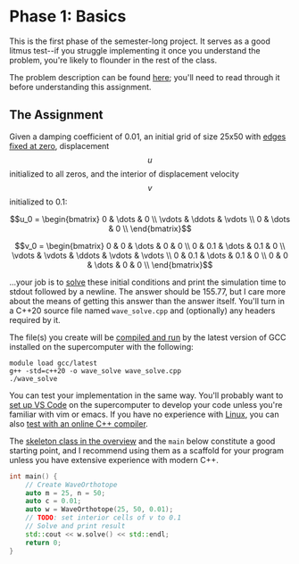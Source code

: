 ---
---

# Phase 1: Basics

This is the first phase of the semester-long project. It serves as a good litmus test--if you struggle implementing it once you understand the problem, you're likely to flounder in the rest of the class.

The problem description can be found [here](overview.md); you'll need to read through it before understanding this assignment.



## The Assignment

Given a damping coefficient of 0.01, an initial grid of size 25x50 with [edges fixed at zero](https://en.wikipedia.org/wiki/Dirichlet_boundary_condition), displacement $$u$$ initialized to all zeros, and the interior of displacement velocity $$v$$ initialized to 0.1:

$$u_0 = \begin{bmatrix}
    0      & \dots  & 0      \\
    \vdots & \ddots & \vdots \\
    0      & \dots  & 0      \\
\end{bmatrix}$$

$$v_0 = \begin{bmatrix}
    0      & 0      & \dots  & 0      & 0      \\
    0      & 0.1    & \dots  & 0.1    & 0      \\
    \vdots & \vdots & \ddots & \vdots & \vdots \\
    0      & 0.1    & \dots  & 0.1    & 0      \\
    0      & 0      & \dots  & 0      & 0      \\
\end{bmatrix}$$

...your job is to [solve](overview.md#running-the-simulation) these initial conditions and print the simulation time to stdout followed by a newline. The answer should be 155.77, but I care more about the means of getting this answer than the answer itself. You'll turn in a C++20 source file named `wave_solve.cpp` and (optionally) any headers required by it.

The file(s) you create will be [compiled and run](../resources.md#compilation) by the latest version of GCC installed on the supercomputer with the following:

```shell
module load gcc/latest
g++ -std=c++20 -o wave_solve wave_solve.cpp
./wave_solve
```

You can test your implementation in the same way. You'll probably want to [set up VS Code](../resources.md#programming) on the supercomputer to develop your code unless you're familiar with vim or emacs. If you have no experience with [Linux](../lessons/2-linux.md), you can also [test with an online C++ compiler](../resources.md#compilation).

The [skeleton class in the overview](overview.md#appendix-a-skeleton-wave-simulation-class) and the `main` below constitute a good starting point, and I recommend using them as a scaffold for your program unless you have extensive experience with modern C++.

```c++
int main() {
    // Create WaveOrthotope
    auto m = 25, n = 50;
    auto c = 0.01;
    auto w = WaveOrthotope(25, 50, 0.01);
    // TODO: set interior cells of v to 0.1
    // Solve and print result
    std::cout << w.solve() << std::endl;
    return 0;
}
```
